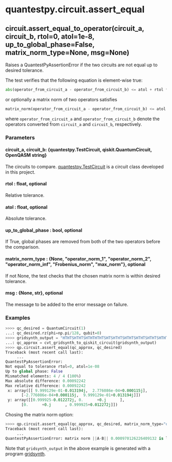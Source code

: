# quantestpy.circuit.assert_equal

## circuit.assert_equal_to_operator(circuit_a, circuit_b, rtol=0, atol=1e-8, up_to_global_phase=False, matrix_norm_type=None, msg=None)

Raises a QuantestPyAssertionError if the two circuits are not equal up to desired tolerance.

The test verifies that the following equation is element-wise true:
```py
abs(operator_from_circuit_a - operator_from_circuit_b) <= atol + rtol * abs(operator_from_circuit_b)
```
or optionally a matrix norm of two operators satisfies
```py
matrix_norm(operator_from_circuit_a - operator_from_circuit_b) <= atol + rtol * matrix_norm(operator_from_circuit_b),
```
where `operator_from_circuit_a` and `operator_from_circuit_b` denote the operators converted from `circuit_a` and `circuit_b`, respectively.

### Parameters

#### circuit_a, circuit_b: \{quantestpy.TestCircuit, qiskit.QuantumCircuit, OpenQASM string\}
The circuits to compare. [quantestpy.TestCircuit](./test_circuit.md) is a circuit class developed in this project.

#### rtol : float, optional
Relative tolerance.

#### atol : float, optional
Absolute tolerance.

#### up_to_global_phase : bool, optional
If True, global phases are removed from both of the two operators before the comparison.

#### matrix_norm_type : \{None, "operator_norm_1", "operator_norm_2", "operator_norm_inf", "Frobenius_norm", "max_norm"\}, optional
If not None, the test checks that the chosen matrix norm is within desired tolerance.

#### msg : \{None, str\}, optional
The message to be added to the error message on failure.

### Examples

```py
>>>> qc_desired = QuantumCircuit(1)
...: qc_desired.rz(phi=np.pi/128, qubit=0)
>>>> gridsynth_output = "HTHTSHTHTSHTHTHTHTSHTSHTHTSHTHTSHTHTSHTHTSHTHTSHTSHTHTHTHTSHTHTSHTHTSW"
...: qc_approx = cvt_gridsynth_to_qiskit_circuit(gridsynth_output)
>>>> qp.circuit.assert_equal(qc_approx, qc_desired)
Traceback (most recent call last):
     ...
QuantestPyAssertionError:
Not equal to tolerance rtol=0, atol=1e-08
Up to global phase: False
Mismatched elements: 4 / 4 (100%)
Max absolute difference: 0.00092242
Max relative difference: 0.00092242
 x: array([[ 9.999129e-01-0.013194j,  2.776086e-04+0.000115j],
       [-2.776086e-04+0.000115j,  9.999129e-01+0.013194j]])
 y: array([[0.999925-0.012272j, 0.      +0.j      ],
       [0.      +0.j      , 0.999925+0.012272j]])
```

Chosing the matrix norm option:
```py
>>>> qp.circuit.assert_equal(qc_approx, qc_desired, matrix_norm_type="operator_norm_2")
Traceback (most recent call last):
     ...
QuantestPyAssertionError: matrix norm ||A-B|| 0.000970126226409132 is larger than (atol + rtol*||B||) 1e-08.
```

Note that `gridsynth_output` in the above example is generated with a program [gridsynth](https://www.mathstat.dal.ca/~selinger/newsynth/).
